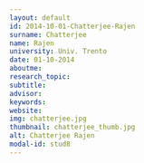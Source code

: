 ```yaml
---
layout: default 
id: 2014-10-01-Chatterjee-Rajen
surname: Chatterjee
name: Rajen
university: Univ. Trento
date: 01-10-2014
aboutme: 
research_topic: 
subtitle: 
advisor: 
keywords: 
website: 
img: chatterjee.jpg
thumbnail: chatterjee_thumb.jpg
alt: Chatterjee Rajen
modal-id: stud8
---
```

